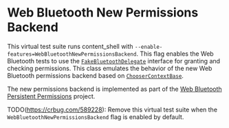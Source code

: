 # Web Bluetooth New Permissions Backend

This virtual test suite runs content_shell with
`--enable-features=WebBluetoothNewPermissionsBackend`. This flag enables the
Web Bluetooth tests to use the [`FakeBluetoothDelegate`] interface for
granting and checking permissions. This class emulates the behavior of the
new Web Bluetooth permissions backend based on [`ChooserContextBase`].

The new permissions backend is implemented as part of the [Web Bluetooth
Persistent Permissions] project.

TODO(https://crbug.com/589228): Remove this virtual test suite when the
`WebBluetoothNewPermissionsBackend` flag is enabled by default.

[`FakeBluetoothDelegate`]:
../../../../../content/shell/browser/web_test/fake_bluetooth_delegate.h
[`ChooserContextBase`]:
../../../../../components/permissions/chooser_context_base.h
[Web Bluetooth Persistent Permissions]:
https://docs.google.com/document/d/1h3uAVXJARHrNWaNACUPiQhLt7XI-fFFQoARSs1WgMDM